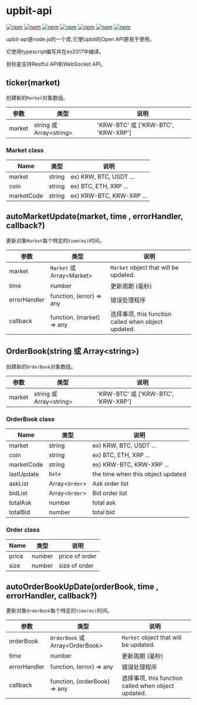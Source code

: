 # upbit-api
[![npm](https://img.shields.io/npm/v/upbit-api.svg?style=flat-square)](https://www.npmjs.com/package/upbit-api)
[![npm](https://img.shields.io/npm/dt/upbit-api.svg?style=flat-square)](https://www.npmjs.com/package/upbit-api)
[![npm](https://img.shields.io/npm/l/upbit-api.svg?registry_uri=https%3A%2F%2Fregistry.npmjs.com&style=flat-square)](https://opensource.org/licenses/MIT)
[![npm](https://img.shields.io/badge/Readme-English-lightgray.svg?style=flat-square)](https://github.com/Shin-JaeHeon/upbit-api/blob/master/README.md)
[![npm](https://img.shields.io/badge/Readme-한국어-blue.svg?style=flat-square)](https://github.com/Shin-JaeHeon/upbit-api/blob/master/README-KR.md)
[![npm](https://img.shields.io/badge/Readme-日本語-orange.svg?style=flat-square)](https://github.com/Shin-JaeHeon/upbit-api/blob/master/README-JP.md)
[![npm](https://img.shields.io/badge/Readme-汉语-orange.svg?style=flat-square)](https://github.com/Shin-JaeHeon/upbit-api/blob/master/README-CN.md)

upbit-api是node.js的一个库,它使Upbit的Open API更易于使用。

它使用typescript编写并在es2017中编译。

目标是支持Restful API和WebSocket API。

## ticker(market)
创建新的`Market`对象数组。

| 参数       | 类型                       | 说明                                 |
|----------------|--------------------------- |-------------------------------------|
| market         | string 或 Array\<string\>  | 'KRW-BTC' 或 ['KRW-BTC', 'KRW-XRP'] |

### Market class
| Name     | 类型   | 说明 |
|----------------|------- |-------------|
| market         | string | ex) KRW, BTC, USDT ... |
| coin         | string | ex) BTC, ETH, XRP ... |
| marketCode         | string | ex) KRW-BTC, KRW-XRP ... |

## autoMarketUpdate(market, time , errorHandler, callback?)
更新对象`Market`每个特定的`time(ms)`时间。

| 参数       | 类型                         | 说明                                   |
|----------------|---------------------------   |---------------------------------------|
| market         | `Market` 或 Array\<Market\>  |  `Market` object that will be updated. |
| time           | number                       | 更新周期 (毫秒) |
| errorHandler   | function, (error) => any     | 错误处理程序  |
| callback   | function, (market) => any     |  选择事项, this function called when object updated.  |

## OrderBook(string 或 Array\<string\>)
创建新的`OrderBook`对象数组。

| 参数       | 类型                       | 说明                                 |
|----------------|--------------------------- |-------------------------------------|
| market         | string 或 Array\<string\>  | 'KRW-BTC' 或 ['KRW-BTC', 'KRW-XRP'] |


### OrderBook class
| Name     | 类型   | 说明 |
|----------------|------- |-------------|
| market         | string | ex) KRW, BTC, USDT ... |
| coin         | string | ex) BTC, ETH, XRP ... |
| marketCode         | string | ex) KRW-BTC, KRW-XRP ... |
| lastUpdate         | `Date` | the time when this object updated |
| askList         | Array\<`Order`\> | Ask order list |
| bidList         | Array\<`Order`\> | Bid order list |
| totalAsk         |number  | total ask  |
| totalBid         |number  | total bid  |

### Order class
| Name     | 类型   | 说明 |
|----------------|------- |-------------|
| price       | number | price of order|
| size        | number | size of order |
## autoOrderBookUpDate(orderBook, time , errorHandler, callback?)
更新对象`OrderBook`每个特定的`time(ms)`时间。

| 参数       | 类型                         | 说明                                   |
|----------------|---------------------------   |---------------------------------------|
| orderBook         | `OrderBook` 或 Array\<OrderBook\>  | `Market` object that will be updated. |
| time           | number                       | 更新周期 (毫秒) |
| errorHandler   | function, (error) => any     | 错误处理程序  |
| callback   | function, (orderBook) => any     |  选择事项, this function called when object updated.  |